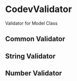 # CodevValidator

Validator for Model Class

## Common Validator

## String Validator


## Number Validator
